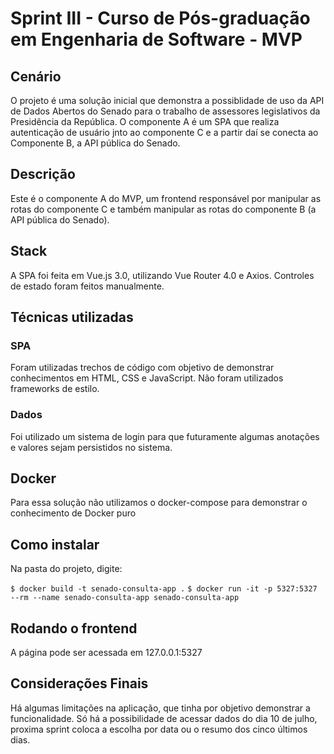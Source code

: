 # Sprint III - Curso de Pós-graduação em Engenharia de Software - MVP

## Cenário

O projeto é uma solução inicial que demonstra a possiblidade de uso da API de Dados Abertos do Senado
para o trabalho de assessores legislativos da Presidência da República. O componente A é um SPA que realiza
autenticação de usuário jnto ao componente C e a partir daí se conecta ao Componente B, a API pública do Senado.

## Descrição

Este é o componente A do MVP, um frontend responsável por manipular as rotas do componente C e também manipular
as rotas do componente B (a API pública do Senado).

## Stack

A SPA foi feita em Vue.js 3.0, utilizando Vue Router 4.0 e Axios. Controles de estado foram feitos manualmente.

## Técnicas utilizadas

### SPA

Foram utilizadas trechos de código com objetivo de demonstrar conhecimentos em HTML, CSS e JavaScript. Não foram
utilizados frameworks de estilo.

### Dados

Foi utilizado um sistema de login para que futuramente algumas anotações e valores sejam persistidos no sistema.

## Docker

Para essa solução não utilizamos o docker-compose para demonstrar o conhecimento de Docker puro

## Como instalar

Na pasta do projeto, digite:

`$ docker build -t senado-consulta-app .`
`$ docker run -it -p 5327:5327 --rm --name senado-consulta-app senado-consulta-app`

## Rodando o frontend

A página pode ser acessada em 127.0.0.1:5327

## Considerações Finais

Há algumas limitações na aplicação, que tinha por objetivo demonstrar a funcionalidade.
Só há a possibilidade de acessar dados do dia 10 de julho, proxima sprint coloca a escolha
por data ou o resumo dos cinco últimos dias.
